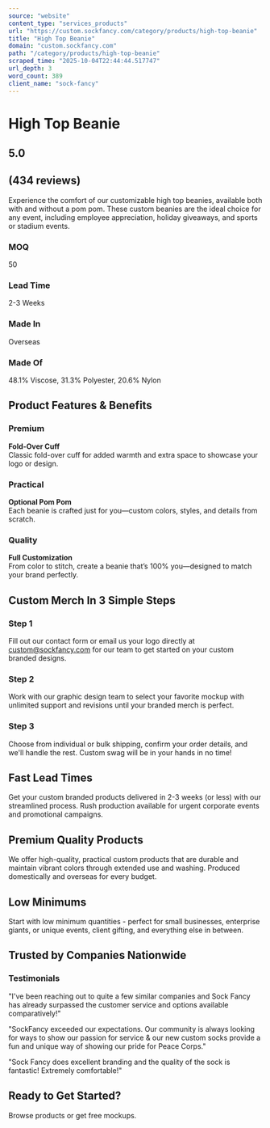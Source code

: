 ```yaml
---
source: "website"
content_type: "services_products"
url: "https://custom.sockfancy.com/category/products/high-top-beanie"
title: "High Top Beanie"
domain: "custom.sockfancy.com"
path: "/category/products/high-top-beanie"
scraped_time: "2025-10-04T22:44:44.517747"
url_depth: 3
word_count: 389
client_name: "sock-fancy"
---
```


# High Top Beanie

## 5.0

## (434 reviews)

Experience the comfort of our customizable high top beanies, available both with and without a pom pom. These custom beanies are the ideal choice for any event, including employee appreciation, holiday giveaways, and sports or stadium events.

### MOQ

50

### Lead Time

2-3 Weeks

### Made In

Overseas

### Made Of

48.1% Viscose, 31.3% Polyester, 20.6% Nylon

## Product Features & Benefits

### Premium

**Fold-Over Cuff**  
Classic fold-over cuff for added warmth and extra space to showcase your logo or design.

### Practical

**Optional Pom Pom**  
Each beanie is crafted just for you—custom colors, styles, and details from scratch.

### Quality

**Full Customization**  
From color to stitch, create a beanie that’s 100% you—designed to match your brand perfectly.

## Custom Merch In 3 Simple Steps

### Step 1

Fill out our contact form or email us your logo directly at custom@sockfancy.com for our team to get started on your custom branded designs.

### Step 2

Work with our graphic design team to select your favorite mockup with unlimited support and revisions until your branded merch is perfect.

### Step 3

Choose from individual or bulk shipping, confirm your order details, and we'll handle the rest. Custom swag will be in your hands in no time!

## Fast Lead Times

Get your custom branded products delivered in 2-3 weeks (or less) with our streamlined process. Rush production available for urgent corporate events and promotional campaigns.

## Premium Quality Products

We offer high-quality, practical custom products that are durable and maintain vibrant colors through extended use and washing. Produced domestically and overseas for every budget.

## Low Minimums

Start with low minimum quantities - perfect for small businesses, enterprise giants, or unique events, client gifting, and everything else in between.

## Trusted by Companies Nationwide

### Testimonials

"I've been reaching out to quite a few similar companies and Sock Fancy has already surpassed the customer service and options available comparatively!"

"SockFancy exceeded our expectations. Our community is always looking for ways to show our passion for service & our new custom socks provide a fun and unique way of showing our pride for Peace Corps."

"Sock Fancy does excellent branding and the quality of the sock is fantastic! Extremely comfortable!"

## Ready to Get Started?

Browse products or get free mockups.